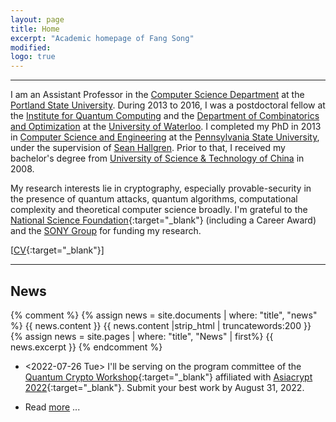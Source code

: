 ```yaml
---
layout: page
title: Home
excerpt: "Academic homepage of Fang Song"
modified: 
logo: true
---
```


--- 

I am an Assistant Professor in the [Computer Science
Department](http://www.pdx.edu/computer-science/) at the [Portland
State University](http://www.pdx.edu/). During 2013 to 2016, I was a
postdoctoral fellow at the [Institute for Quantum
Computing](http://iqc.uwaterloo.ca) and the [Department of
Combinatorics and
Optimization](http://math.uwaterloo.ca/combinatorics-and-optimization/)
at the [University of Waterloo](http://uwaterloo.ca). I completed my
PhD in 2013 in [Computer Science and
Engineering](http://www.cse.psu.edu/) at the [Pennsylvania State
University](http://www.psu.edu), under the supervision of [Sean
Hallgren](http://www.cse.psu.edu/~hallgren). Prior to that, I received
my bachelor's degree from [University of Science & Technology of
China](http://en.ustc.edu.cn/) in 2008.

My research interests lie in cryptography, especially
provable-security in the presence of quantum attacks, quantum
algorithms, computational complexity and theoretical computer science
broadly. I'm grateful to the [National Science
Foundation](https://www.nsf.gov/){:target="_blank"} (including a
Career Award) and the [SONY
Group](https://www.sony.com/en/SonyInfo/research-award-program/) for
funding my research.

[[CV]({{base}}/files/docs/cv_fs.pdf){:target="_blank"}]

--- 

## News

{% comment %}
{% assign news = site.documents | where: "title", "news" %}
{{ news.content }}
{{ news.content |strip_html | truncatewords:200 }}
{% assign news = site.pages | where: "title", "News" | first%}
{{ news.excerpt }}
{% endcomment %}

* <2022-07-26 Tue> I'll be serving on the program committee of the
  [Quantum Crypto
  Workshop](https://qcw2022.github.io/quantum-cryptography-workshop-2022/){:target="_blank"}
  affiliated with [Asiacrypt
  2022](http://asiacrypt.iacr.org/2022/){:target="_blank"}. Submit your best work by August 31, 2022. 

* Read [more]({{base}}/news/) ...




